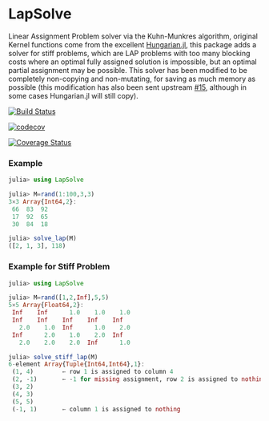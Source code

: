 # LapSolve
Linear Assignment Problem solver via the Kuhn-Munkres algorithm, original Kernel functions come from the excellent [Hungarian.jl](https://github.com/Gnimuc/Hungarian.jl), this package adds a solver for stiff problems, which are LAP problems with too many blocking costs where an optimal fully assigned solution is impossible, but an optimal partial assignment may be possible. This solver has been modified to be completely non-copying and non-mutating, for saving as much memory as possible (this modification has also been sent upstream [#15](https://github.com/Gnimuc/Hungarian.jl/pull/15), although in some cases Hungarian.jl will still copy).

[![Build Status](https://travis-ci.com/francescoalemanno/LapSolve.jl.svg?branch=master)](https://travis-ci.com/francescoalemanno/LapSolve.jl)

[![codecov](https://codecov.io/gh/francescoalemanno/LapSolve.jl/branch/master/graph/badge.svg)](https://codecov.io/gh/francescoalemanno/LapSolve.jl)

[![Coverage Status](https://coveralls.io/repos/github/francescoalemanno/LapSolve.jl/badge.svg?branch=master)](https://coveralls.io/github/francescoalemanno/LapSolve.jl?branch=master)

### Example
```julia
julia> using LapSolve

julia> M=rand(1:100,3,3)
3×3 Array{Int64,2}:
 66  83  92
 17  92  65
 30  84  18

julia> solve_lap(M)
([2, 1, 3], 118)
```

### Example for Stiff Problem
```julia
julia> using LapSolve

julia> M=rand([1,2,Inf],5,5)
5×5 Array{Float64,2}:
 Inf    Inf      1.0    1.0    1.0
 Inf    Inf    Inf    Inf    Inf
   2.0    1.0  Inf      1.0    2.0
 Inf      2.0    1.0    2.0  Inf
   2.0    2.0    2.0  Inf      1.0

julia> solve_stiff_lap(M)
6-element Array{Tuple{Int64,Int64},1}:
 (1, 4)        ← row 1 is assigned to column 4
 (2, -1)       ← -1 for missing assignment, row 2 is assigned to nothing
 (3, 2)
 (4, 3)
 (5, 5)
 (-1, 1)       ← column 1 is assigned to nothing
```
